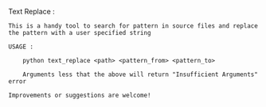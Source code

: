 Text Replace :

    This is a handy tool to search for pattern in source files and replace the pattern with a user specified string

    USAGE :

        python text_replace <path> <pattern_from> <pattern_to>

        Arguments less that the above will return "Insufficient Arguments" error

    Improvements or suggestions are welcome!

    
